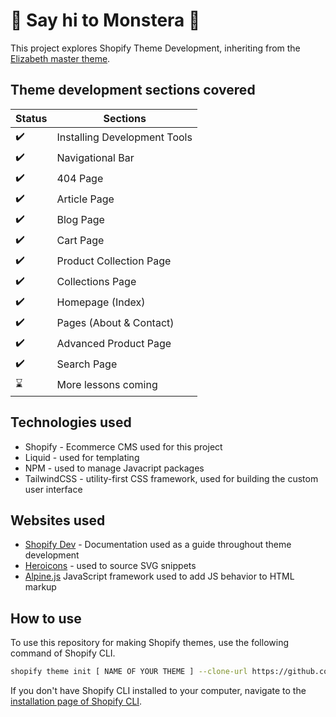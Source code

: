 # :wave: Say hi to Monstera :wave:

This project explores Shopify Theme Development, inheriting from the [Elizabeth master theme](https://github.com/polidario/Elizabeth_Clean).

## Theme development sections covered

Status | Sections
------------ | -------------
:heavy_check_mark: | Installing Development Tools
:heavy_check_mark: | Navigational Bar
:heavy_check_mark: | 404 Page
:heavy_check_mark: | Article Page
:heavy_check_mark: | Blog Page
:heavy_check_mark: | Cart Page
:heavy_check_mark: | Product Collection Page
:heavy_check_mark: | Collections Page
:heavy_check_mark: | Homepage (Index)
:heavy_check_mark: | Pages (About & Contact)
:heavy_check_mark: | Advanced Product Page
:heavy_check_mark: | Search Page
:hourglass: | More lessons coming

## Technologies used
* Shopify - Ecommerce CMS used for this project
* Liquid - used for templating
* NPM - used to manage Javacript packages
* TailwindCSS - utility-first CSS framework, used for building the custom user interface

## Websites used
* [Shopify Dev](https://shopify.dev/docs) - Documentation used as a guide throughout theme development
* [Heroicons](https://heroicons.com/) - used to source SVG snippets
* [Alpine.js](https://alpinejs.dev/) JavaScript framework used to add JS behavior to HTML markup

## How to use

To use this repository for making Shopify themes, use the following command of Shopify CLI.
```sh
shopify theme init [ NAME OF YOUR THEME ] --clone-url https://github.com/polidario/Elizabeth_Clean
```

If you don't have Shopify CLI installed to your computer, navigate to the [installation page of Shopify CLI](https://shopify.dev/themes/tools/cli/installation).
